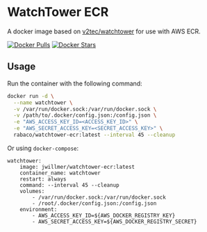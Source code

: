 # WatchTower ECR
A docker image based on [v2tec/watchtower](https://github.com/v2tec/watchtower) for use with AWS ECR.

[![Docker Pulls](https://img.shields.io/docker/pulls/jwillmer/watchtower-ecr.svg?style=flat-square)](https://hub.docker.com/r/jwillmer/watchtower-ecr/)
[![Docker Stars](https://img.shields.io/docker/stars/jwillmer/watchtower-ecr.svg?style=flat-square)](https://hub.docker.com/r/jwillmer/watchtower-ecr/)

## Usage
Run the container with the following command:

```bash
docker run -d \
  --name watchtower \
  -v /var/run/docker.sock:/var/run/docker.sock \
  -v /path/to/.docker/config.json:/config.json \
  -e "AWS_ACCESS_KEY_ID=<ACCESS_KEY_ID>" \
  -e "AWS_SECRET_ACCESS_KEY=<SECRET_ACCESS_KEY>" \
  rabaco/watchtower-ecr:latest --interval 45 --cleanup
```

Or using `docker-compose`:
```
watchtower:
    image: jwillmer/watchtower-ecr:latest
    container_name: watchtower
    restart: always
    command: --interval 45 --cleanup
    volumes:
        - /var/run/docker.sock:/var/run/docker.sock
        - /root/.docker/config.json:/config.json
    environment:
        - AWS_ACCESS_KEY_ID=${AWS_DOCKER_REGISTRY_KEY}
        - AWS_SECRET_ACCESS_KEY=${AWS_DOCKER_REGISTRY_SECRET}
```
